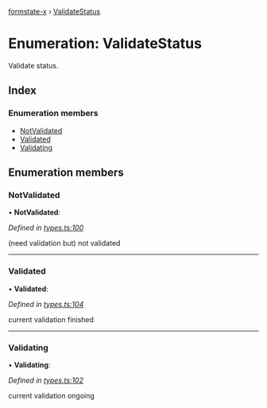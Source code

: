 [formstate-x](../README.md) › [ValidateStatus](validatestatus.md)

# Enumeration: ValidateStatus

Validate status.

## Index

### Enumeration members

* [NotValidated](validatestatus.md#notvalidated)
* [Validated](validatestatus.md#validated)
* [Validating](validatestatus.md#validating)

## Enumeration members

###  NotValidated

• **NotValidated**:

*Defined in [types.ts:100](https://github.com/qiniu/formstate-x/blob/ccc96d5/src/types.ts#L100)*

(need validation but) not validated

___

###  Validated

• **Validated**:

*Defined in [types.ts:104](https://github.com/qiniu/formstate-x/blob/ccc96d5/src/types.ts#L104)*

current validation finished

___

###  Validating

• **Validating**:

*Defined in [types.ts:102](https://github.com/qiniu/formstate-x/blob/ccc96d5/src/types.ts#L102)*

current validation ongoing
